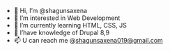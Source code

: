 - 👋 Hi, I’m @shagunsaxena
- 👀 I’m interested in Web Development
- 🌱 I’m currently learning HTML, CSS, JS
- 💞️ I’have knowledge of Drupal 8,9
- 📫 U can reach me @shagunsaxena019@gmail.com

